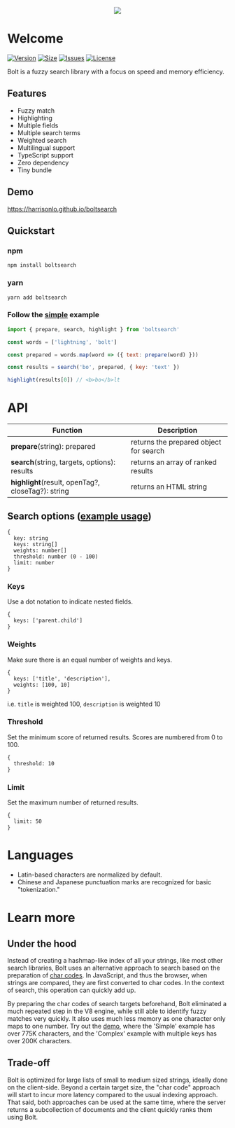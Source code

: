 <p align="center">
  <img src="https://harrisonlo.github.io/boltsearch/cover.svg">
</p>

# Welcome

[![Version](https://img.shields.io/npm/v/boltsearch.svg)](https://www.npmjs.com/package/boltsearch)
[![Size](https://img.shields.io/bundlephobia/minzip/boltsearch)](https://www.npmjs.com/package/boltsearch)
[![Issues](https://img.shields.io/github/issues/harrisonlo/boltsearch)](https://github.com/harrisonlo/boltsearch/issues)
[![License](https://img.shields.io/npm/l/boltsearch)](https://github.com/harrisonlo/boltsearch/blob/master/LICENSE)

Bolt is a fuzzy search library with a focus on speed and memory efficiency.

## Features
- Fuzzy match
- Highlighting
- Multiple fields
- Multiple search terms
- Weighted search
- Multilingual support
- TypeScript support
- Zero dependency
- Tiny bundle

## Demo
https://harrisonlo.github.io/boltsearch

## Quickstart

### npm
```
npm install boltsearch
```
### yarn
```
yarn add boltsearch
```
### Follow the [simple](https://github.com/harrisonlo/boltsearch/blob/master/demo/src/examples/Simple.tsx) example
```javascript
import { prepare, search, highlight } from 'boltsearch'

const words = ['lightning', 'bolt']

const prepared = words.map(word => ({ text: prepare(word) }))

const results = search('bo', prepared, { key: 'text' })

highlight(results[0]) // <b>bo</b>lt

```

# API

| Function | Description |
| --- | --- |
| **prepare**(string): prepared | returns the prepared object for search |
| **search**(string, targets, options): results | returns an array of ranked results |
| **highlight**(result, openTag?, closeTag?): string | returns an HTML string |

## Search options ([example usage](https://github.com/harrisonlo/boltsearch/blob/master/demo/src/examples/Complex.tsx))
```
{
  key: string
  keys: string[]
  weights: number[]
  threshold: number (0 - 100)
  limit: number
}
```

### Keys
Use a dot notation to indicate nested fields.
```
{
  keys: ['parent.child']
}
```

### Weights
Make sure there is an equal number of weights and keys. 
```
{
  keys: ['title', 'description'],
  weights: [100, 10]
}
```
i.e. `title` is weighted 100, `description` is weighted 10

### Threshold
Set the minimum score of returned results. Scores are numbered from 0 to 100.
```
{
  threshold: 10
}
```

### Limit
Set the maximum number of returned results.
```
{
  limit: 50
}
```
# Languages
- Latin-based characters are normalized by default.
- Chinese and Japanese punctuation marks are recognized for basic "tokenization."

# Learn more
## Under the hood
Instead of creating a hashmap-like index of all your strings, like most other search libraries, Bolt uses an alternative approach to search based on the preparation of [char codes](https://developer.mozilla.org/en-US/docs/Web/JavaScript/Reference/Global_Objects/String/charCodeAt).
In JavaScript, and thus the browser, when strings are compared, they are first converted to char codes. In the context of search, this operation can quickly add up.

By preparing the char codes of search targets beforehand, Bolt eliminated a much repeated step in the V8 engine, while still able to identify fuzzy matches very quickly. It also uses much less memory as one character only maps to one number. Try out the [demo](https://harrisonlo.github.io/boltsearch), where the 'Simple' example has over 775K characters, and the 'Complex' example with multiple keys has over 200K characters.

## Trade-off
Bolt is optimized for large lists of small to medium sized strings, ideally done on the client-side. Beyond a certain target size, the "char code" approach will start to incur more latency compared to the usual indexing approach.
That said, both approaches can be used at the same time, where the server returns a subcollection of documents and the client quickly ranks them using Bolt.
